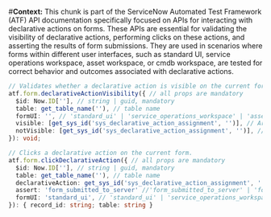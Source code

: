 #**Context:** This chunk is part of the ServiceNow Automated Test Framework (ATF) API documentation specifically focused on APIs for interacting with declarative actions on forms. These APIs are essential for validating the visibility of declarative actions, performing clicks on these actions, and asserting the results of form submissions. They are used in scenarios where forms within different user interfaces, such as standard UI, service operations workspace, asset workspace, or cmdb workspace, are tested for correct behavior and outcomes associated with declarative actions.
```typescript
// Validates whether a declarative action is visible on the current form
atf.form.declarativeActionVisibility({ // all props are mandatory
  $id: Now.ID[''], // string | guid, mandatory
  table: get_table_name(''), // table name
  formUI: '', // 'standard_ui' | 'service_operations_workspace' | 'asset_workspace' | 'cmdb_workspace'
  visible: [get_sys_id('sys_declarative_action_assignment', '')], // Array of (sys_id | Record&lt;'sys_declarative_action_assignment'&gt;)
  notVisible: [get_sys_id('sys_declarative_action_assignment', '')], // Array of (sys_id | Record&lt;'sys_declarative_action_assignment'&gt;)
}): void;

// Clicks a declarative action on the current form.
atf.form.clickDeclarativeAction({ // all props are mandatory
  $id: Now.ID[''], // string | guid, mandatory
  table: get_table_name(''), // table name
  declarativeAction: get_sys_id('sys_declarative_action_assignment', ''), // sys_id | Record&lt;'sys_declarative_action_assignment'&gt;
  assert: 'form_submitted_to_server' //'form_submitted_to_server' | 'form_submission_canceled_in_browser' | 'page_reloaded_or_redirected'
  formUI: 'standard_ui', // 'standard_ui' | 'service_operations_workspace' | 'asset_workspace' | 'cmdb_workspace'
}): { record_id: string; table: string }
```